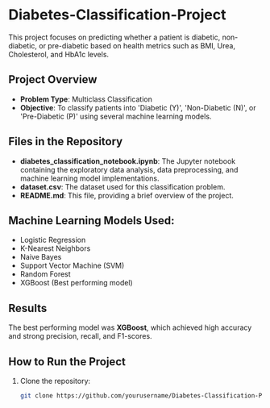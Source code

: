 # Diabetes-Classification-Project

This project focuses on predicting whether a patient is diabetic, non-diabetic, or pre-diabetic based on health metrics such as BMI, Urea, Cholesterol, and HbA1c levels.

## Project Overview

- **Problem Type**: Multiclass Classification
- **Objective**: To classify patients into 'Diabetic (Y)', 'Non-Diabetic (N)', or 'Pre-Diabetic (P)' using several machine learning models.

## Files in the Repository

- **diabetes_classification_notebook.ipynb**: The Jupyter notebook containing the exploratory data analysis, data preprocessing, and machine learning model implementations.
- **dataset.csv**: The dataset used for this classification problem.
- **README.md**: This file, providing a brief overview of the project.

## Machine Learning Models Used:
- Logistic Regression
- K-Nearest Neighbors
- Naive Bayes
- Support Vector Machine (SVM)
- Random Forest
- XGBoost (Best performing model)

## Results
The best performing model was **XGBoost**, which achieved high accuracy and strong precision, recall, and F1-scores.

## How to Run the Project
1. Clone the repository:
   ```bash
   git clone https://github.com/yourusername/Diabetes-Classification-Project.git

